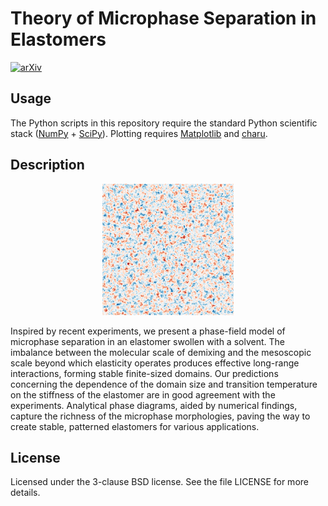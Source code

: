 # Theory of Microphase Separation in Elastomers

[![arXiv](https://shields.io/badge/arXiv-2412.05910-b31b1b)](https://arxiv.org/abs/2412.05910)

<!-- [![DOI](https://shields.io/badge/DOI-10.1103/PhysRevE.109.035001-946037)](https://doi.org/10.1103/PhysRevE.109.035001) -->

## Usage

The Python scripts in this repository require the standard Python
scientific stack ([NumPy][numpy] + [SciPy][scipy]).  Plotting requires
[Matplotlib][mpl] and [charu][charu].

## Description

<p align="center">
<img src="https://github.com/manu-mannattil/assets/blob/master/elastomer/elastomer.gif?raw=true" alt="microphase separation"/>
</p>

Inspired by recent experiments, we present a phase-field model of
microphase separation in an elastomer swollen with a solvent.  The
imbalance between the molecular scale of demixing and the mesoscopic
scale beyond which elasticity operates produces effective long-range
interactions, forming stable finite-sized domains.  Our predictions
concerning the dependence of the domain size and transition temperature
on the stiffness of the elastomer are in good agreement with the
experiments.  Analytical phase diagrams, aided by numerical findings,
capture the richness of the microphase morphologies, paving the way to
create stable, patterned elastomers for various applications.

## License

Licensed under the 3-clause BSD license. See the file LICENSE for more
details.

[charu]: https://github.com/manu-mannattil/charu
[mpl]: https://matplotlib.org
[numpy]: https://numpy.org
[scipy]: https://scipy.org
